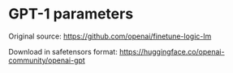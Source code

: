 # GPT-1 parameters

Original source: https://github.com/openai/finetune-logic-lm

Download in safetensors format: https://huggingface.co/openai-community/openai-gpt